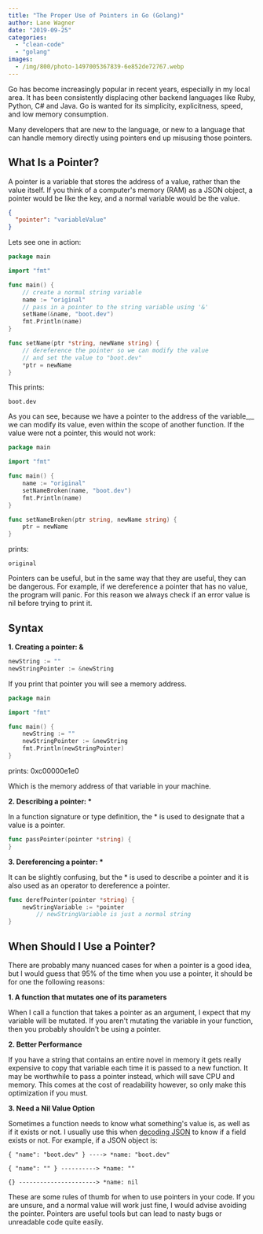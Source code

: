 ```yaml
---
title: "The Proper Use of Pointers in Go (Golang)"
author: Lane Wagner
date: "2019-09-25"
categories: 
  - "clean-code"
  - "golang"
images:
  - /img/800/photo-1497005367839-6e852de72767.webp
---
```


Go has become increasingly popular in recent years, especially in my local area. It has been consistently displacing other backend languages like Ruby, Python, C# and Java. Go is wanted for its simplicity, explicitness, speed, and low memory consumption.

Many developers that are new to the language, or new to a language that can handle memory directly using pointers end up misusing those pointers.

## What Is a Pointer?

A pointer is a variable that stores the address of a value, rather than the value itself. If you think of a computer's memory (RAM) as a JSON object, a pointer would be like the key, and a normal variable would be the value.

```json
{
  "pointer": "variableValue"
}
```

Lets see one in action:

```go
package main

import "fmt"

func main() {
	// create a normal string variable
	name := "original"
	// pass in a pointer to the string variable using '&'
	setName(&name, "boot.dev")
	fmt.Println(name)
}

func setName(ptr *string, newName string) {
	// dereference the pointer so we can modify the value
	// and set the value to "boot.dev"
	*ptr = newName
}
```

This prints:

```
boot.dev
```

As you can see, because we have a pointer to the address of the variable_,_ we can modify its value, even within the scope of another function. If the value were not a pointer, this would not work:

```go
package main

import "fmt"

func main() {
	name := "original"
	setNameBroken(name, "boot.dev")
	fmt.Println(name)
}

func setNameBroken(ptr string, newName string) {
	ptr = newName
}
```

prints:

```
original
```

Pointers can be useful, but in the same way that they are useful, they can be dangerous. For example, if we dereference a pointer that has no value, the program will panic. For this reason we always check if an error value is nil before trying to print it.

## Syntax

**1. Creating a pointer: &**

```go
newString := ""
newStringPointer := &newString
```

If you print that pointer you will see a memory address.

```go
package main

import "fmt"

func main() {
	newString := ""
	newStringPointer := &newString
	fmt.Println(newStringPointer)
}
```

prints: 0xc00000e1e0

Which is the memory address of that variable in your machine.

**2. Describing a pointer: \***

In a function signature or type definition, the \* is used to designate that a value is a pointer.

```go
func passPointer(pointer *string) {
}
```

**3. Dereferencing a pointer: \***

It can be slightly confusing, but the \* is used to describe a pointer and it is also used as an operator to dereference a pointer.

```go
func derefPointer(pointer *string) {
	newStringVariable := *pointer
        // newStringVariable is just a normal string
}
```

## When Should I Use a Pointer?

There are probably many nuanced cases for when a pointer is a good idea, but I would guess that 95% of the time when you use a pointer, it should be for one the following reasons:

**1. A function that mutates one of its parameters**

When I call a function that takes a pointer as an argument, I expect that my variable will be mutated. If you aren't mutating the variable in your function, then you probably shouldn't be using a pointer.

**2. Better Performance**

If you have a string that contains an entire novel in memory it gets really expensive to copy that variable each time it is passed to a new function. It may be worthwhile to pass a pointer instead, which will save CPU and memory. This comes at the cost of readability however, so only make this optimization if you must.

**3. Need a Nil Value Option**

Sometimes a function needs to know what something's value is, as well as if it exists or not. I usually use this when [decoding JSON](/golang/json-golang/) to know if a field exists or not. For example, if a JSON object is:

```
{ "name": "boot.dev" } ----> *name: "boot.dev"
```

```
{ "name": "" } ----------> *name: ""
```

```
{} ----------------------> *name: nil
```

These are some rules of thumb for when to use pointers in your code. If you are unsure, and a normal value will work just fine, I would advise avoiding the pointer. Pointers are useful tools but can lead to nasty bugs or unreadable code quite easily.
